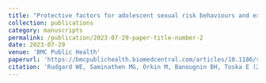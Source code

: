 ```yaml
---
title: "Protective factors for adolescent sexual risk behaviours and experiences linked to HIV infection in South Africa: a three-wave longitudinal analysis of caregiving, education, food security, and social protection"
collection: publications
category: manuscripts
permalink: /publication/2023-07-29-paper-title-number-2
date: 2023-07-29
venue: 'BMC Public Health'
paperurl: 'https://bmcpublichealth.biomedcentral.com/articles/10.1186/s12889-023-16373-5'
citation: 'Rudgard WE, Saminathen MG, Orkin M, Banougnin BH, Toska E (2023) Protective factors for adolescent sexual risk behaviours and experiences linked to HIV infection in South Africa: a three-wave longitudinal analysis of caregiving, education, food security, and social protection. BMC Public Health 23(1452): https://doi.org/10.1186/s12889-023-16373-5'
---
```

